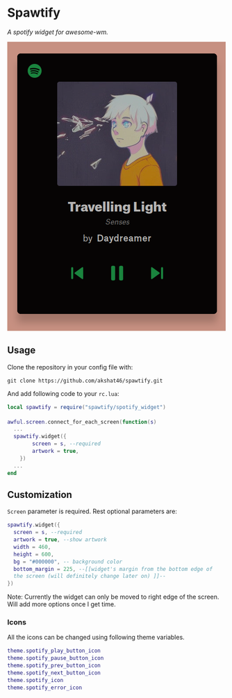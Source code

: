 # Spawtify
*A spotify widget for awesome-wm.*

![screenshot](https://github.com/akshat46/spawtify/blob/master/screenshots/spawtify-screenshot.png)

## Usage
Clone the repository in your config file with:

```
git clone https://github.com/akshat46/spawtify.git
```

And add following code to your `rc.lua`: 

```Lua
local spawtify = require("spawtify/spotify_widget")

awful.screen.connect_for_each_screen(function(s)
  ...
  spawtify.widget({
        screen = s, --required
        artwork = true,
    })
  ...
end
```

## Customization

`Screen` parameter is required. Rest optional parameters are: 

```Lua
spawtify.widget({
  screen = s, --required
  artwork = true, --show artwork
  width = 460, 
  height = 600,
  bg = "#000000", -- background color
  bottom_margin = 225, --[[widget's margin from the bottom edge of 
  the screen (will definitely change later on) ]]--
})
```

Note: Currently the widget can only be moved to right edge of the screen. Will add more options once I get time.

### Icons

All the icons can be changed using following theme variables.

``` Lua
theme.spotify_play_button_icon
theme.spotify_pause_button_icon
theme.spotify_prev_button_icon
theme.spotify_next_button_icon
theme.spotify_icon
theme.spotify_error_icon
```
